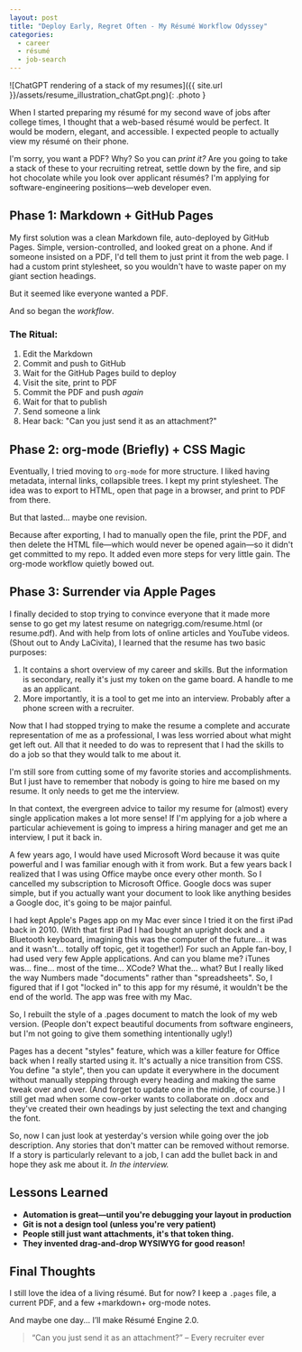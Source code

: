 ```yaml
---
layout: post
title: "Deploy Early, Regret Often - My Résumé Workflow Odyssey"
categories:
  - career
  - résumé
  - job-search
---
```


![ChatGPT rendering of a stack of my resumes]({{ site.url }}/assets/resume_illustration_chatGpt.png){: .photo }

When I started preparing my résumé for my second wave of jobs after college times, I thought that a web-based résumé would be perfect. It would be modern, elegant, and accessible. I expected people to actually view my résumé on their phone. 

I'm sorry, you want a PDF? Why? So you can *print it?* Are you going to take a stack of these to your recruiting retreat, settle down by the fire, and sip hot chocolate while you look over applicant résumés? I'm applying for software-engineering positions—web developer even.

## Phase 1: Markdown + GitHub Pages

My first solution was a clean Markdown file, auto-deployed by GitHub Pages. Simple, version-controlled, and looked great on a phone. And if someone insisted on a PDF, I'd tell them to just print it from the web page. I had a custom print stylesheet, so you wouldn't have to waste paper on my giant section headings.

But it seemed like everyone wanted a PDF.

And so began the *workflow*.

### The Ritual:

1. Edit the Markdown
2. Commit and push to GitHub
3. Wait for the GitHub Pages build to deploy
4. Visit the site, print to PDF
5. Commit the PDF and push *again*
6. Wait for that to publish
7. Send someone a link
8. Hear back: "Can you just send it as an attachment?"

## Phase 2: org-mode (Briefly) + CSS Magic

Eventually, I tried moving to `org-mode` for more structure. I liked having metadata, internal links, collapsible trees. I kept my print stylesheet. The idea was to export to HTML, open that page in a browser, and print to PDF from there.

But that lasted... maybe one revision.

Because after exporting, I had to manually open the file, print the PDF, and then delete the HTML file—which would never be opened again—so it didn't get committed to my repo. It added even more steps for very little gain. The org-mode workflow quietly bowed out.

## Phase 3: Surrender via Apple Pages

I finally decided to stop  trying to convince everyone that it made more sense to go get my latest resume on nategrigg.com/resume.html (or resume.pdf).  And with help from lots of online articles and YouTube videos. (Shout out to Andy LaCivita), I learned that the resume has two basic purposes:

1. It contains a short overview of my career and skills. But the information is secondary, really it's just my token on the game board. A handle to me as an applicant.
2. More importantly, it is a tool to get me into an interview. Probably after a phone screen with a recruiter.

Now that I had stopped trying to make the resume a complete and accurate representation of me as a professional, I was less worried about what might get left out. All that it needed to do was to represent that I had the skills to do a job so that they would talk to me about it.

I'm still sore from cutting some of my favorite stories and accomplishments. But I just have to remember that nobody is going to hire me based on my resume. It only needs to get me the interview.

In that context, the evergreen advice to tailor my resume for (almost) every single application makes a lot more sense! If I'm applying for a job where a particular achievement is going to impress a hiring manager and get me an interview, I put it back in.

A few years ago, I would have used Microsoft Word because it was quite powerful and I was familiar enough with it from work. But a few years back I realized that I was using Office maybe once every other month. So I  cancelled my subscription to Microsoft Office. Google docs was super simple, but if you actually want your document to look like anything besides a Google doc, it's going to be major painful.

I had kept Apple's Pages app on my Mac ever since I tried it on the first iPad back in 2010. (With that first iPad I had bought an upright dock and a Bluetooth keyboard, imagining this was the computer of the future... it was and it wasn't... totally off topic, get it together!) For such an Apple fan-boy, I had used very few Apple applications. And can you blame me? iTunes was... fine... most of the time... XCode? What the... what? But I really liked the way Numbers made "documents" rather than "spreadsheets". So, I figured that if I got "locked in" to this app for my résumé, it wouldn't be the end of the world. The app was free with my Mac.

So, I rebuilt the style of a .pages document  to match the look of my web version. (People don't expect beautiful documents from software engineers, but I'm not going to give them something intentionally ugly!)

Pages has a decent "styles" feature, which was a killer feature for Office back when I really started using it. It's actually a nice transition from CSS. You define "a style", then you can update it everywhere in the document without manually stepping through every heading and making the same tweak over and over. (And forget to update one in the middle, of course.) I still get mad when some cow-orker wants to collaborate on  .docx and they've created their own headings by just selecting the text and changing the font.

So, now I can just look at yesterday's version while going over the job description.  Any stories that don't matter can be removed without remorse. If a story is particularly relevant to a job, I can add the bullet back in and hope they ask me about it. *In the interview.*

## Lessons Learned

- **Automation is great—until you're debugging your layout in production**
- **Git is not a design tool (unless you're very patient)**
- **People still just want attachments, it's that token thing.**
- **They invented drag-and-drop WYSIWYG for good reason!**

## Final Thoughts

I still love the idea of a living résumé. But for now? I keep a `.pages` file, a current PDF, and a few +markdown+ org-mode notes.

And maybe one day... I’ll make Résumé Engine 2.0.

> “Can you just send it as an attachment?” – Every recruiter ever
